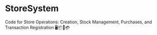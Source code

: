 # StoreSystem
Code for Store Operations: Creation, Stock Management, Purchases, and Transaction Registration 🖥️📦🛒💳

